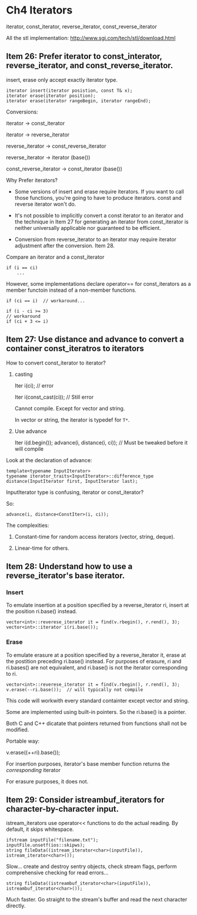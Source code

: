 # Ch4 Iterators 

iterator, const_iterator, reverse_iterator, const_reverse_iterator

All the stl implementation: http://www.sgi.com/tech/stl/download.html

## Item 26: Prefer iterator to const_interator, reverse_iterator, and const_reverse_iterator.

insert, erase only accept exactly iterator type.

    iterator insert(iterator posistion, const T& x);
    iterator erase(iterator position);
    iterator erase(iterator rangeBegin, iterator rangeEnd);

Conversions:

iterator -> const_iterator

iterator -> reverse_iterator

reverse_iterator -> const_reverse_iterator

reverse_iterator -> iterator (base())

const_reverse_iterator -> const_iterator (base())

Why Prefer iterators?

* Some versions of insert and erase require iterators. If you want to call those functions, 
you're going to have to produce iterators. const and reverse iterator won't do.

* It's not possible to implicitly convert a const iterator to an iterator and the technique in Item 27 for
generating an iterator from const_iterator is neither universally applicable nor guaranteed to be efficient.

* Conversion from reverse_iterator to an iterator may require iterator adjustment after the conversion. Item 28.

Compare an iterator and a const_iterator

    if (i == ci)
        ...

However, some implementations declare operator== for const_iterators as a member functoin instead of
a non-member functions.

    if (ci == i)  // workaround...

    if (i - ci >= 3)
    // workaround
    if (ci + 3 <= i)

## Item 27: Use distance and advance to convert a container const_iteratros to iterators

How to convert const_iterator to iterator?

1. casting

    Iter i(ci);  // error

    Iter i(const_cast<Iter>(ci));  // Still error

    Cannot compile. Except for vector and string.

    In vector or string, the iterator is typedef for `T*`.

2. Use advance

    Iter i(d.begin());
    advance(i, distance(i, ci));  // Must be tweaked before it will compile

Look at the declaration of advance:
    
    template<typename InputIterator>
    typename iterator_traits<InputIterator>::difference_type
    distance(InputIterator first, InputIterator last);

InputIterator type is confusing, iterator or const_iterator?

So:
    
    advance(i, distance<ConstIter>(i, ci));

The complexities:

1. Constant-time for random access iterators (vector, string, deque).

2. Linear-time for others.

## Item 28: Understand how to use a reverse_iterator's base iterator.

### Insert

To emulate insertion at a position specified by a reverse_iterator ri, insert at the position
ri.base() instead.

    vector<int>::reverese_iterator it = find(v.rbegin(), r.rend(), 3);
    vector<int>::iterator i(ri.base());

### Erase

To emulate erasure at a position specified by a reverse_iterator it, erase at the postition
preceding ri.base() instead. For purposes of erasure, ri and ri.bases() are not equivalent,
and ri.base() is not the iterator corresponding to ri.

    vector<int>::reverese_iterator it = find(v.rbegin(), r.rend(), 3);
    v.erase(--ri.base());  // will typically not compile

This code will workwith every standard containter except vector and string.

Some are implemented using built-in pointers. So the ri.base() is a pointer.

Both C and C++ dicatate that pointers returned from functions shall not be modified.

Portable way:

   v.erase((++ri).base());

For insertion purposes, iterator's base member function returns the *corresponding* iterator

For erasure purposes, it does not.

## Item 29: Consider istreambuf_iterators for character-by-character input.

istream_iterators use operator<< functions to do the actual reading. By default, it skips whitespace.

    ifstream inputFile("filename.txt");
    inputFile.unsetf(ios::skipws);
    string fileData((istream_iterator<char>(inputFile)), istream_iterator<char>());

Slow... create and destroy sentry objects, check stream flags, perform comprehensive checking for read errors...

    string fileData((istreambuf_iterator<char>(inputFile)), istreambuf_iterator<char>());

Much faster. Go straight to the stream's buffer and read the next character directly.
